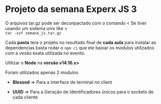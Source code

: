 # Projeto da semana Experx JS 3

O arquivos tar.gz pode ser deconpactado com o comando < Se tiver usando um sistema unix like >  
`tar -xvf semana_js.tar.gz`

Cada **pasta** tera o projeto no resultado final de **cada aula** para instalar as dependencias basta rodar o `npm ci` que ele baixar os modulos utilizados com a vesão exata utilizada no evento.

Utilizar o **Node** na **versão v14.16.x>**

Foram utilizados apenas 2 modulos

- **Blessed** => Para a interface de terminal no client

- **UUID** => Para a Geração de Identificadores únicos para o sockets de cada cliente
